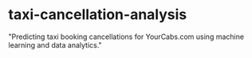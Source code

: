 # taxi-cancellation-analysis
"Predicting taxi booking cancellations for YourCabs.com using machine learning and data analytics."
